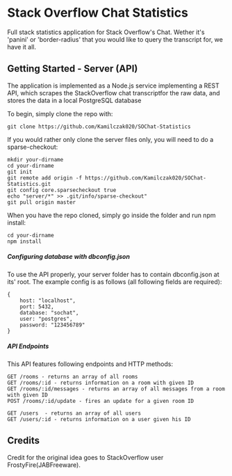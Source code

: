 # Stack Overflow Chat Statistics
Full stack statistics application for Stack Overflow's Chat.
Wether it's 'panini' or 'border-radius' that you would like to query the transcript for, we have it all.

## Getting Started - Server (API)
The application is implemented as a Node.js service implementing a REST API, which scrapes the StackOverflow chat transcriptfor the raw data, and stores the data in a local PostgreSQL database

To begin, simply clone the repo with:
```
git clone https://github.com/Kamilczak020/SOChat-Statistics
```

If you would rather only clone the server files only, you will need to do a sparse-checkout:
```
mkdir your-dirname
cd your-dirname
git init
git remote add origin -f https://github.com/Kamilczak020/SOChat-Statistics.git
git config core.sparsecheckout true
echo "server/*" >> .git/info/sparse-checkout" 
git pull origin master
```

When you have the repo cloned, simply go inside the folder and run npm install:
```
cd your-dirname
npm install
```

##### Configuring database with dbconfig.json
To use the API properly, your server folder has to contain dbconfig.json at its' root.
The example config is as follows (all following fields are required):
```
{
    host: "localhost",
    port: 5432,
    database: "sochat",
    user: "postgres",
    password: "123456789"
}
```

##### API Endpoints

This API features following endpoints and HTTP methods:
```
GET /rooms - returns an array of all rooms 
GET /rooms/:id - returns information on a room with given ID
GET /rooms/:id/messages - returns an array of all messages from a room with given ID
POST /rooms/:id/update - fires an update for a given room ID

GET /users  - returns an array of all users
GET /users/:id - returns information on a user given his ID
```

## Credits
Credit for the original idea goes to StackOverflow user FrostyFire(JABFreeware).
